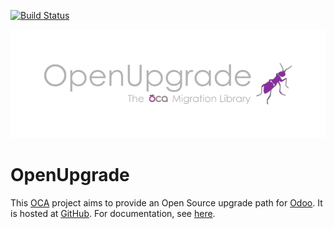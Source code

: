 [![Build Status](https://travis-ci.org/OCA/OpenUpgrade.svg?branch=12.0)](https://travis-ci.org/OCA/OpenUpgrade)

![OpenUpgrade logo](/odoo/openupgrade/doc/source/images/OpenUpgrade.png?raw=true)

OpenUpgrade
===========

This <a href="https://odoo-community.org">OCA</a> project aims to provide an Open Source upgrade path for <a href="https://github.com/odoo/odoo">Odoo</a>. It is hosted at <a href="https://github.com/oca/openupgrade">GitHub</a>. For documentation, see <a href="https://doc.therp.nl/openupgrade">here</a>.
